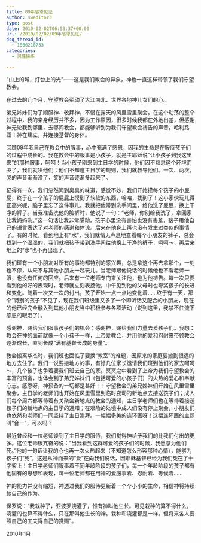 ```yaml
---
title: 09年感恩见证
author: sweditor3
type: post
date: 2010-02-02T06:53:37+00:00
url: /2010/02/02/09年感恩见证/
dsq_thread_id:
  - 1866210733
categories:
  - 灵性操练

---
```

“山上的城，灯台上的光”——这是我们教会的异象，神也一直这样带领了我们守望教会。
  
在过去的几个月，守望教会牵动了大江南北、世界各地神儿女们的心。
  
弟兄姊妹们为了顺服神、敬拜神，不惜在露天的风里雪里聚会。在这个动荡的整个过程中，我的亲身经历并不多，因为工作原因，很多时候我都在外地出差，但感谢神无论我到哪里，去哪间教会，都能够听到为我们守望教会祷告的声音。哈利路亚！神在建立，并连接基督的身体。
  
回顾09年我自己在教会中的服事，心中充满了感恩，因我的生命是在服侍孩子们的过程中成长的。我在教会中的服事是小孩子，就是主耶稣说“让小孩子到我这里来”的那种服事，呵呵！当小孩子刚来到主日学的时候，他们因不熟悉这个环境而哭了，我们就哄他们；他们不知道主日学的规则，我们就教导他们。一次、两次，哭的声音渐渐没了，笑的声音逐渐多起来了。
  
记得有一次，我们忽然闻到臭臭的味道，感觉不妙，我们开始摸每个孩子的小屁屁，终于在一个孩子的屁屁上摸到了软软的东西，哈哈，找到了！这小家伙玩儿得正高兴呢，脑子里忘了这件事儿。我就把他带到洗手间里，给他洗了屁屁，换上干净的裤子。当我准备洗他的脏裤时，他说了一句：“老师，你别给我洗了，拿回家让我妈妈洗。”这一句话让我非常感动，孩子心里没有害怕也没有害羞，孩子用他自己的语言表达了对老师的感谢和体谅。后来在他身上再也没有发生过类似的事情了。有的时候，看到地上有“水”，我们就悄无声息地查看每个小朋友的裤子，总会找到一个湿湿的，我们就把孩子带到洗手间给他换上干净的裤子，呵呵～，再后来地上的“水”也不再出现了。
  
我们班有一个小朋友对所有的事物都特别的感兴趣，总是拿这个再去拿那个，一刻也不停，从来不与其他小朋友一起玩儿。当老师跟他说话的时候他也不看老师一眼，也没有任何的回应。后来有一位老师专门来关注他，也为他祷告。每一次只要看到他的好的表现时，老师就立刻表扬他，中午见到他的父母时也夸奖孩子的长进和变化。随着一次又一次的付出，孩子开始一点一点地变化着……终于有一天，那个“特别的孩子”不见了，现在我们班级里又多了一个即听话又配合的小朋友，现在的他已经完全融入到其他小朋友当中积极参与各项活动（说到这里，我禁不住流下感恩的眼泪了）。
  
感谢神，赐给我们服事孩子们的机会；感谢神，赐给我们力量去爱孩子们。我想：教会在神的面前就像一个小孩子一样，上帝爱教会，并用他的爱和忍耐来带领教会逐渐成长，直到长成“满有基督长成的身量”。
  
教会搬离华杰时，我们班也面临了要换“教室”的难题，因原来的家庭要搬到很远的地方去住了。我们一说要搬地方的事，有好几位家长邀请我们班到他们的家去呵呵～，几个孩子也争着要我们班去自己的家。冥冥之中看到了上帝为我们守望教会的丰富的预备，也体会到了弟兄姊妹们（包括可爱的小孩子们）的火热的爱心和奉献心志。感恩呀，神预备的一切都是甚好！！守望教会的弟兄姊妹们开始在风里雪里聚会，主日学的老师们也开始在风里雪里到临时变动的新地点去接送孩子们；成人们每个周六都等待着有关聚会新地点的教会的通知，主日学老师们也在等待着接送孩子们的新地点的主日学的通知；在艰险的处境中成人们没有停止聚会，小朋友们也依然和老师们一同坚持了主日崇拜。一幅幅多美的连环画呀！这幅连环画的主题叫“合一”，可以吗？
  
最近曾经和一位老师谈到了主日学的服侍，我们觉得神给予我们的比我们付出的更多。这位老师很亢奋的说：“当我看到这群可爱的孩子们的时候，我愿意为他们死。”他的一句话让我的心也再一次火热起来（不知道怎么形容那种心情），能够为孩子们“死”，这是从神而来的“爱”在向我们说话，因耶稣基督已经为我们死在了十字架上！主日学老师们服事着不同年龄阶段的孩子们，每一个年龄阶段的孩子都有他固有的思想和表现，每一位老师都在用神的爱服事着、忍耐着、等候着……
  
神的能力并没有缩短，神透过我们的服侍更新着一个个小小的生命，相信神将持续祂自己的作为。
  
保罗说：“我栽种了，亚波罗浇灌了，惟有神叫他生长。可见栽种的算不得什么，浇灌的也算不得什么，只在那叫他生长的神。栽种和浇灌都是一样。但将来各人要照自己的工夫得自己的赏赐”。

2010年1月
